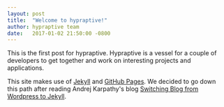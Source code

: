 ```yaml
---
layout: post
title:  "Welcome to hypraptive!"
author: hypraptive team
date:   2017-01-02 21:50:00 -0800
---
```

This is the first post for hypraptive. Hypraptive is a vessel for a couple of developers to get together and work on interesting projects and applications.

This site makes use of [Jekyll](http://jekyllrb.com/) and [GitHub Pages](https://pages.github.com/). We decided to go down this path after reading Andrej Karpathy's blog [Switching Blog from Wordpress to Jekyll](http://karpathy.github.io/2014/07/01/switching-to-jekyll/).
